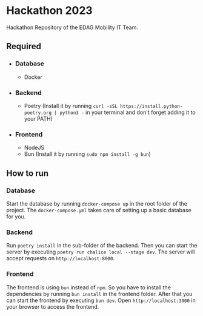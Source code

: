 # Hackathon 2023

Hackathon Repository of the EDAG Mobility IT Team.

## Required 
- ### Database
    - Docker
- ### Backend
  - Poetry (Install it by running ```curl -sSL https://install.python-poetry.org | python3 -``` in your terminal and don't forget adding it to your PATH)
- ### Frontend
  - NodeJS
  - Bun (Install it by running ```sudo npm install -g bun```)

## How to run
### Database
Start the database by running ```docker-compose up``` in the root folder of the project. The ```docker-compose.yml``` takes care of setting up a basic database for you.

### Backend
Run ```poetry install``` in the sub-folder of the backend. Then you can start the server by executing ```poetry run chalice local --stage dev```.
The server will accept requests on ```http://localhost:8000```.

### Frontend
The frontend is using ```bun``` instead of ```npm```. So you have to install the dependencies by running ```bun install``` in the frontend folder.
After that you can start the frontend by executing ```bun dev```. 
Open ```http://localhost:3000``` in your browser to access the frontend.